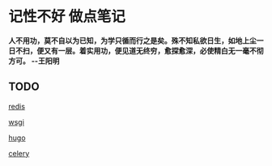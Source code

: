# 记性不好 做点笔记

__人不用功，莫不自以为已知，为学只循而行之是矣。殊不知私欲日生，如地上尘一日不扫，便又有一层。着实用功，便见道无终穷，愈探愈深，必使精白无一毫不彻方可。  --王阳明__

## TODO

[redis](redis.md)

[wsgi](wsgi.md)

[hugo](hugo.md)

[celery](celery_use_record.md)